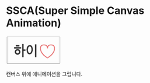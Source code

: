 # SSCA(Super Simple Canvas Animation)

<img style="width:150px" src="./ezgif.com-gif-maker.gif"/>

캔버스 위에 애니메이션을 그립니다.
